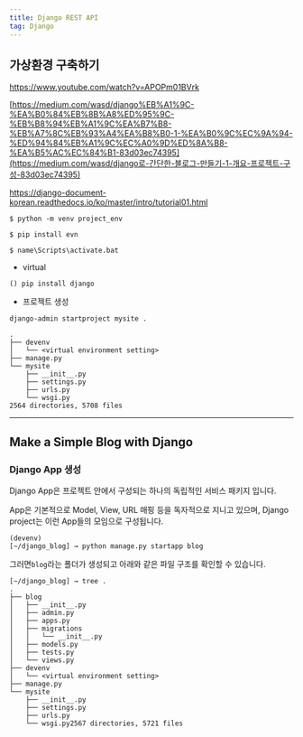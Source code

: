 ```yaml
---
title: Django REST API
tag: Django
---
```




## 가상환경 구축하기

https://www.youtube.com/watch?v=APOPm01BVrk

[https://medium.com/wasd/django%EB%A1%9C-%EA%B0%84%EB%8B%A8%ED%95%9C-%EB%B8%94%EB%A1%9C%EA%B7%B8-%EB%A7%8C%EB%93%A4%EA%B8%B0-1-%EA%B0%9C%EC%9A%94-%ED%94%84%EB%A1%9C%EC%A0%9D%ED%8A%B8-%EA%B5%AC%EC%84%B1-83d03ec74395](https://medium.com/wasd/django로-간단한-블로그-만들기-1-개요-프로젝트-구성-83d03ec74395)

https://django-document-korean.readthedocs.io/ko/master/intro/tutorial01.html

```
$ python -m venv project_env
```

```
$ pip install evn
```

```
$ name\Scripts\activate.bat
```

- virtual

```
() pip install django
```

- 프로젝트 생성

```
django-admin startproject mysite .
```

```
.
├── devenv
│   └── <virtual environment setting>
├── manage.py
└── mysite
    ├── __init__.py
    ├── settings.py
    ├── urls.py
    └── wsgi.py
2564 directories, 5708 files
```



---

## Make a Simple Blog with Django

### Django App 생성

Django App은 프로젝트 안에서 구성되는 하나의 독립적인 서비스 패키지
입니다.

App은 기본적으로 Model, View, URL 매핑 등을 독자적으로 지니고 있으며, Django project는 이런 App들의 모임으로 구성됩니다.

```
(devenv)
[~/django_blog] → python manage.py startapp blog
```

그러면`blog`라는 폴더가 생성되고 아래와 같은 파일 구조를 확인할 수 있습니다.

```
[~/django_blog] → tree .
.
├── blog
│   ├── __init__.py
│   ├── admin.py
│   ├── apps.py
│   ├── migrations
│   │   └── __init__.py
│   ├── models.py
│   ├── tests.py
│   └── views.py
├── devenv
│   └── <virtual environment setting>
├── manage.py
└── mysite
    ├── __init__.py
    ├── settings.py
    ├── urls.py
    └── wsgi.py2567 directories, 5721 files
```
